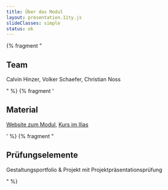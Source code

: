 ```yaml
---
title: Über das Modul
layout: presentation.11ty.js
slideClasses: simple
status: ok
---
```

 
{% fragment "<h2>Team</h2><p>Calvin Hinzer, Volker Schaefer, Christian Noss</p>" %}
{% fragment '<h2>Material</h2><p><a href="https://th-koeln.github.io/mi-bachelor-screendesign/">Website zum Modul</a>, <a href="https://ilias.th-koeln.de/goto.php?target=crs_1161102&client_id=ILIAS_FH_Koeln">Kurs im Ilias</a></p>' %}
{% fragment "<h2>Prüfungselemente</h2><p>Gestaltungsportfolio & Projekt mit Projektpräsentationsprüfung</p>" %}
